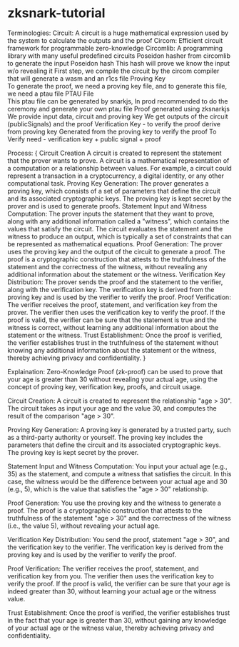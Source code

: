 # zksnark-tutorial
Terminologies:
        Circuit:
        A circuit is a huge mathematical expression used by the system to calculate the outputs and the proof
        Circom:
        Efficient circuit framework for programmable zero-knowledge
        Circomlib:
            A programming library with many useful predefined circuits
        Poseidon hasher from circomlib to generate the input Poseidon hash
            This hash will prove we know the input w/o revealing it
            First step, we compile the circuit by the circom compiler that will generate a wasm and an r1cs file
        Proving Key    
            To generate the proof, we need a proving key file, and to generate this file, we need a ptau file
        PTAU File    
            This ptau file can be generated by snarkjs, In prod recommended to do the ceremony and generate your own ptau file
        Proof generated using zksnarkjs
            We provide input data, circuit and proving key
            We get outputs of the circuit (publicSignals) and the proof
        Verification Key - to verify the proof derive from proving key
            Generated from the proving key to verify the proof
        To Verify need - verification key + public signal + proof

Process:
        {
            Circuit Creation A circuit is created to represent the statement that the prover wants to prove. 
                A circuit is a mathematical representation of a computation or a relationship between values. 
                For example, a circuit could represent a transaction in a cryptocurrency, a digital identity, 
                    or any other computational task.
            Proving Key Generation: The prover generates a proving key, which consists of a set of parameters 
                that define the circuit and its associated cryptographic keys. 
                The proving key is kept secret by the prover and is used to generate proofs.
            Statement Input and Witness Computation: The prover inputs the statement that they want to prove, 
                along with any additional information called a "witness", which contains the values that 
                satisfy the circuit. The circuit evaluates the statement and the witness to produce an output, 
                which is typically a set of constraints that can be represented as mathematical equations.
            Proof Generation: The prover uses the proving key and the output of the circuit to generate a proof. 
                The proof is a cryptographic construction that attests to the truthfulness of the statement 
                and the correctness of the witness, without revealing any additional information about the 
                statement or the witness.
            Verification Key Distribution: The prover sends the proof and the statement to the verifier, 
                along with the verification key. The verification key is derived from the proving key and 
                is used by the verifier to verify the proof.
            Proof Verification: The verifier receives the proof, statement, and verification key from the prover. 
                The verifier then uses the verification key to verify the proof. If the proof is valid, the verifier 
                can be sure that the statement is true and the witness is correct, without learning any additional information 
                about the statement or the witness.
            Trust Establishment: Once the proof is verified, the verifier establishes trust in the truthfulness of the statement 
                without knowing any additional information about the statement or the witness, 
                thereby achieving privacy and confidentiality.
        }


Explaination:
Zero-Knowledge Proof (zk-proof) can be used to prove that your age is greater than 30 without revealing your actual age, using the concept of proving key, verification key, proofs, and circuit usage.

Circuit Creation: A circuit is created to represent the relationship "age > 30". The circuit takes as input your age and the value 30, and computes the result of the comparison "age > 30".

Proving Key Generation: A proving key is generated by a trusted party, such as a third-party authority or yourself. The proving key includes the parameters that define the circuit and its associated cryptographic keys. The proving key is kept secret by the prover.

Statement Input and Witness Computation: You input your actual age (e.g., 35) as the statement, and compute a witness that satisfies the circuit. In this case, the witness would be the difference between your actual age and 30 (e.g., 5), which is the value that satisfies the "age > 30" relationship.

Proof Generation: You use the proving key and the witness to generate a proof. The proof is a cryptographic construction that attests to the truthfulness of the statement "age > 30" and the correctness of the witness (i.e., the value 5), without revealing your actual age.

Verification Key Distribution: You send the proof, statement "age > 30", and the verification key to the verifier. The verification key is derived from the proving key and is used by the verifier to verify the proof.

Proof Verification: The verifier receives the proof, statement, and verification key from you. The verifier then uses the verification key to verify the proof. If the proof is valid, the verifier can be sure that your age is indeed greater than 30, without learning your actual age or the witness value.

Trust Establishment: Once the proof is verified, the verifier establishes trust in the fact that your age is greater than 30, without gaining any knowledge of your actual age or the witness value, thereby achieving privacy and confidentiality.